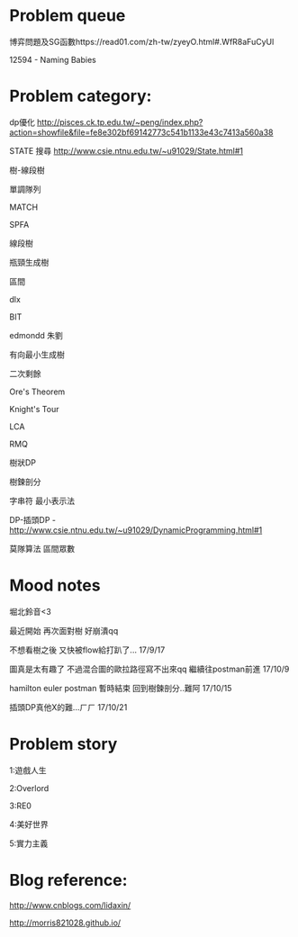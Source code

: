 # Problem queue

博弈問題及SG函數https://read01.com/zh-tw/zyeyO.html#.WfR8aFuCyUl

12594 - Naming Babies

# Problem category:

dp優化 http://pisces.ck.tp.edu.tw/~peng/index.php?action=showfile&file=fe8e302bf69142773c541b1133e43c7413a560a38

STATE 搜尋  http://www.csie.ntnu.edu.tw/~u91029/State.html#1 

樹-線段樹

單調隊列 

MATCH

SPFA

線段樹

瓶頸生成樹

區間

dlx

BIT

edmondd 朱劉 

有向最小生成樹

二次剩餘

Ore's Theorem

Knight's Tour

LCA

RMQ

樹狀DP

樹鍊剖分

字串符 最小表示法

DP-插頭DP -http://www.csie.ntnu.edu.tw/~u91029/DynamicProgramming.html#1

莫隊算法 區間眾數

# Mood notes
堀北鈴音<3 

最近開始
再次面對樹
好崩潰qq

不想看樹之後
又快被flow給打趴了...
17/9/17

圖真是太有趣了
不過混合圖的歐拉路徑寫不出來qq
繼續往postman前進
17/10/9

hamilton euler postman 暫時結束
回到樹鍊剖分..難阿
17/10/15

插頭DP真他X的難...ㄏㄏ
17/10/21

# Problem story

1:遊戲人生

2:Overlord

3:RE0

4:美好世界

5:實力主義

# Blog reference:

http://www.cnblogs.com/lidaxin/

http://morris821028.github.io/
</p>
